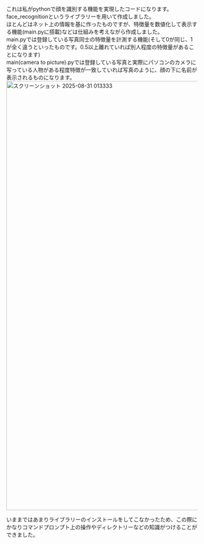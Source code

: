 これは私がpythonで顔を識別する機能を実現したコードになります。  
face_recognitionというライブラリーを用いて作成しました。  
ほとんどはネット上の情報を基に作ったものですが、特徴量を数値化して表示する機能(main.pyに搭載)などは仕組みを考えながら作成しました。  
main.pyでは登録している写真同士の特徴量を計測する機能(そして0が同じ、1が全く違うといったものです。0.5以上離れていれば別人程度の特徴量があることになります)  
main(camera to picture).pyでは登録している写真と実際にパソコンのカメラに写っている人物がある程度特徴が一致していれば写真のように、顔の下に名前が表示されるものになります。  
<img width="1764" height="1127" alt="スクリーンショット 2025-08-31 013333" src="https://github.com/user-attachments/assets/a5999278-aebe-4eca-a165-1580a28c1e06" />  
  
いままではあまりライブラリーのインストールをしてこなかったため、この際にかなりコマンドプロンプト上の操作やディレクトリーなどの知識がつけることができました。
